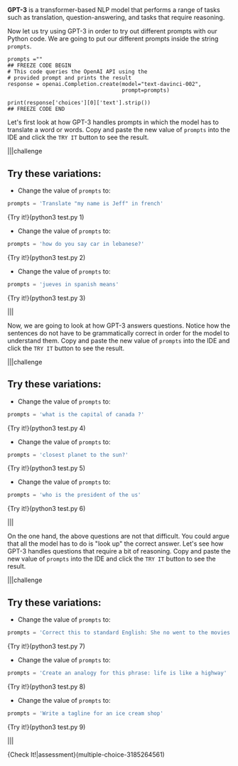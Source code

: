 ##

**GPT-3** is a transformer-based NLP model that performs a range of tasks such as translation, question-answering, and tasks that require reasoning.

Now let us try using GPT-3 in order to try out different prompts with our Python code. We are going to put our different prompts inside the string `prompts`. 

```python-hide-clipboard
prompts =""
## FREEZE CODE BEGIN
# This code queries the OpenAI API using the
# provided prompt and prints the result
response = openai.Completion.create(model="text-davinci-002", 
                                    prompt=prompts)

print(response['choices'][0]['text'].strip())
## FREEZE CODE END
```

Let's first look at how GPT-3 handles prompts in which the model has to translate a word or words. Copy and paste the new value of `prompts` into the IDE and click the `TRY IT` button to see the result.

|||challenge
## Try these variations:

* Change the value of `prompts` to:

```python
prompts = 'Translate "my name is Jeff" in french'
```
{Try it!}(python3 test.py 1)

* Change the value of `prompts` to:
```python
prompts = 'how do you say car in lebanese?'
```

{Try it!}(python3 test.py 2)

* Change the value of `prompts` to:

```python
prompts = 'jueves in spanish means'
```

{Try it!}(python3 test.py 3)

|||

Now, we are going to look at how GPT-3 answers questions. Notice how the sentences do not have to be grammatically correct in order for the model to understand them. Copy and paste the new value of `prompts` into the IDE and click the `TRY IT` button to see the result.

|||challenge
## Try these variations:

* Change the value of `prompts` to:

```python
prompts = 'what is the capital of canada ?'
```

{Try it!}(python3 test.py 4)

* Change the value of `prompts` to:

```python
prompts = 'closest planet to the sun?'
```

{Try it!}(python3 test.py 5)

* Change the value of `prompts` to:

```python
prompts = 'who is the president of the us'
```

{Try it!}(python3 test.py 6)

|||

On the one hand, the above questions are not that difficult. You could argue that all the model has to do is "look up" the correct answer. Let's see how GPT-3 handles questions that require a bit of reasoning. Copy and paste the new value of `prompts` into the IDE and click the `TRY IT` button to see the result.

|||challenge
## Try these variations:

* Change the value of `prompts` to:

```python
prompts = 'Correct this to standard English: She no went to the movies'
```

{Try it!}(python3 test.py 7)

* Change the value of `prompts` to:

```python
prompts = 'Create an analogy for this phrase: life is like a highway'
```

{Try it!}(python3 test.py 8)

* Change the value of `prompts` to:

```python
prompts = 'Write a tagline for an ice cream shop'
```

{Try it!}(python3 test.py 9)

|||

{Check It!|assessment}(multiple-choice-3185264561)
